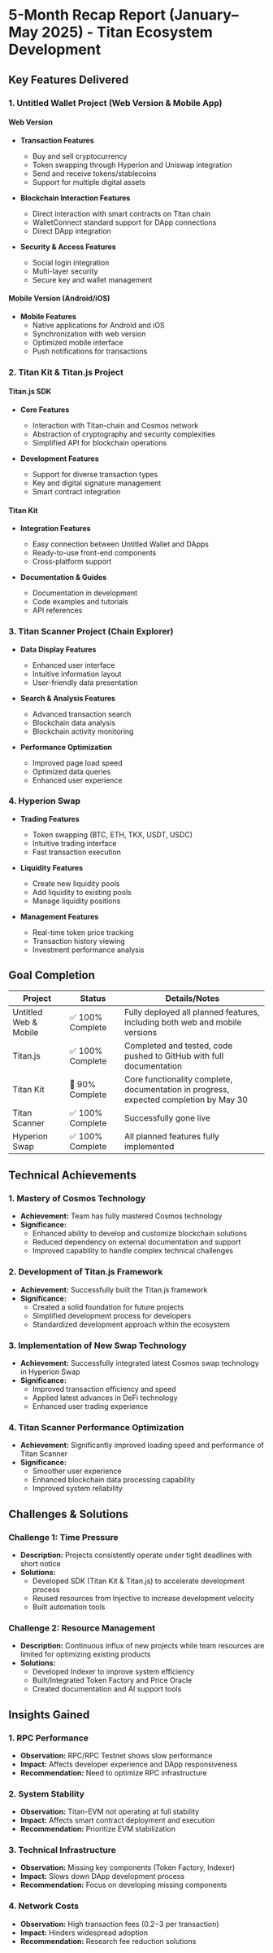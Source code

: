 # 5-Month Recap Report (January–May 2025) - Titan Ecosystem Development

## Key Features Delivered

### 1. Untitled Wallet Project (Web Version & Mobile App)

#### Web Version
* **Transaction Features**
  * Buy and sell cryptocurrency
  * Token swapping through Hyperion and Uniswap integration
  * Send and receive tokens/stablecoins
  * Support for multiple digital assets

* **Blockchain Interaction Features**
  * Direct interaction with smart contracts on Titan chain
  * WalletConnect standard support for DApp connections
  * Direct DApp integration

* **Security & Access Features**
  * Social login integration
  * Multi-layer security
  * Secure key and wallet management

#### Mobile Version (Android/iOS)
* **Mobile Features**
  * Native applications for Android and iOS
  * Synchronization with web version
  * Optimized mobile interface
  * Push notifications for transactions

### 2. Titan Kit & Titan.js Project

#### Titan.js SDK
* **Core Features**
  * Interaction with Titan-chain and Cosmos network
  * Abstraction of cryptography and security complexities
  * Simplified API for blockchain operations

* **Development Features**
  * Support for diverse transaction types
  * Key and digital signature management
  * Smart contract integration

#### Titan Kit
* **Integration Features**
  * Easy connection between Untitled Wallet and DApps
  * Ready-to-use front-end components
  * Cross-platform support

* **Documentation & Guides**
  * Documentation in development
  * Code examples and tutorials
  * API references

### 3. Titan Scanner Project (Chain Explorer)

* **Data Display Features**
  * Enhanced user interface
  * Intuitive information layout
  * User-friendly data presentation

* **Search & Analysis Features**
  * Advanced transaction search
  * Blockchain data analysis
  * Blockchain activity monitoring

* **Performance Optimization**
  * Improved page load speed
  * Optimized data queries
  * Enhanced user experience

### 4. Hyperion Swap

* **Trading Features**
  * Token swapping (BTC, ETH, TKX, USDT, USDC)
  * Intuitive trading interface
  * Fast transaction execution

* **Liquidity Features**
  * Create new liquidity pools
  * Add liquidity to existing pools
  * Manage liquidity positions

* **Management Features**
  * Real-time token price tracking
  * Transaction history viewing
  * Investment performance analysis

## Goal Completion

| **Project**              | **Status**            | **Details/Notes** |
|-------------------------|----------------------|---------------------|
| Untitled Web & Mobile    | ✅ 100% Complete      | Fully deployed all planned features, including both web and mobile versions |
| Titan.js                | ✅ 100% Complete      | Completed and tested, code pushed to GitHub with full documentation |
| Titan Kit               | 🔄 90% Complete       | Core functionality complete, documentation in progress, expected completion by May 30 |
| Titan Scanner           | ✅ 100% Complete      | Successfully gone live |
| Hyperion Swap           | ✅ 100% Complete      | All planned features fully implemented |

## Technical Achievements

### 1. Mastery of Cosmos Technology
* **Achievement:** Team has fully mastered Cosmos technology
* **Significance:** 
  * Enhanced ability to develop and customize blockchain solutions
  * Reduced dependency on external documentation and support
  * Improved capability to handle complex technical challenges

### 2. Development of Titan.js Framework
* **Achievement:** Successfully built the Titan.js framework
* **Significance:** 
  * Created a solid foundation for future projects
  * Simplified development process for developers
  * Standardized development approach within the ecosystem

### 3. Implementation of New Swap Technology
* **Achievement:** Successfully integrated latest Cosmos swap technology in Hyperion Swap
* **Significance:**
  * Improved transaction efficiency and speed
  * Applied latest advances in DeFi technology
  * Enhanced user trading experience

### 4. Titan Scanner Performance Optimization
* **Achievement:** Significantly improved loading speed and performance of Titan Scanner
* **Significance:**
  * Smoother user experience
  * Enhanced blockchain data processing capability
  * Improved system reliability

## Challenges & Solutions

### Challenge 1: Time Pressure
* **Description:** Projects consistently operate under tight deadlines with short notice
* **Solutions:**
  * Developed SDK (Titan Kit & Titan.js) to accelerate development process
  * Reused resources from Injective to increase development velocity
  * Built automation tools

### Challenge 2: Resource Management
* **Description:** Continuous influx of new projects while team resources are limited for optimizing existing products
* **Solutions:**
  * Developed Indexer to improve system efficiency
  * Built/Integrated Token Factory and Price Oracle
  * Created documentation and AI support tools

## Insights Gained

### 1. RPC Performance
* **Observation:** RPC/RPC Testnet shows slow performance
* **Impact:** Affects developer experience and DApp responsiveness
* **Recommendation:** Need to optimize RPC infrastructure

### 2. System Stability
* **Observation:** Titan-EVM not operating at full stability
* **Impact:** Affects smart contract deployment and execution
* **Recommendation:** Prioritize EVM stabilization

### 3. Technical Infrastructure
* **Observation:** Missing key components (Token Factory, Indexer)
* **Impact:** Slows down DApp development process
* **Recommendation:** Focus on developing missing components

### 4. Network Costs
* **Observation:** High transaction fees ($0.2-$3 per transaction)
* **Impact:** Hinders widespread adoption
* **Recommendation:** Research fee reduction solutions 